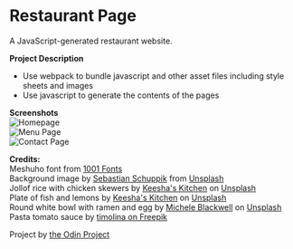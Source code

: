 # Restaurant Page
A JavaScript-generated restaurant website.  
  
**Project Description**  
- Use webpack to bundle javascript and other asset files including style sheets and images  
- Use javascript to generate the contents of the pages
  
__Screenshots__  
![Homepage](./Restaurant_homepage.png)   
![Menu Page](./Restaurant_menu_page.png)   
![Contact Page](./Restaurant_contact_page.png)  
  
__Credits:__  
Meshuho font from [1001 Fonts](https://www.1001fonts.com/mesuho-font.html#license)  
Background image by [Sebastian Schuppik](https://unsplash.com/@supa_95?utm_content=creditCopyText&utm_medium=referral&utm_source=unsplash) from [Unsplash](https://unsplash.com/photos/tables-and-chairs-inside-building-H7xTpvBjJS4?utm_content=creditCopyText&utm_medium=referral&utm_source=unsplash)  
Jollof rice with chicken skewers by [Keesha's Kitchen](https://unsplash.com/@keeshasskitchen?utm_content=creditCopyText&utm_medium=referral&utm_source=unsplash) on [Unsplash](https://unsplash.com/photos/a-bowl-of-food-woC24wGXsQ8?utm_content=creditCopyText&utm_medium=referral&utm_source=unsplash)  
Plate of fish and lemons by [Keesha's Kitchen](https://unsplash.com/@keeshasskitchen?utm_content=creditCopyText&utm_medium=referral&utm_source=unsplash) on [Unsplash](https://unsplash.com/photos/a-plate-of-fish-and-lemons-KRbF_wsztBE?utm_content=creditCopyText&utm_medium=referral&utm_source=unsplash)  
Round white bowl with ramen and egg by [Michele Blackwell](https://unsplash.com/@mab_studio?utm_content=creditCopyText&utm_medium=referral&utm_source=unsplash) on [Unsplash](https://unsplash.com/photos/round-white-bowl-with-ramen-and-egg-rAyCBQTH7ws?utm_content=creditCopyText&utm_medium=referral&utm_source=unsplash)  
Pasta tomato sauce by [timolina on Freepik](https://www.freepik.com/free-photo/penne-pasta-tomato-sauce-with-chicken-tomatoes-wooden-table_7677638.htm#fromView=keyword&page=1&position=1&uuid=05b25d74-9572-4780-b215-ee2503825ef1&query=Pasta+Plate)  
  
Project by [the Odin Project](https://www.theodinproject.com/lessons/node-path-javascript-restaurant-page)